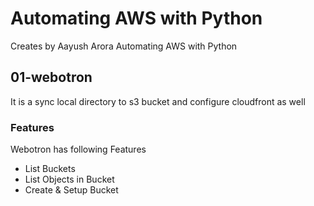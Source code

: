 # Automating AWS with Python
Creates by Aayush Arora
Automating AWS with Python


## 01-webotron

It is a sync local directory to s3 bucket and configure cloudfront as well


### Features

Webotron has following Features

- List Buckets
- List Objects in Bucket
- Create & Setup Bucket
